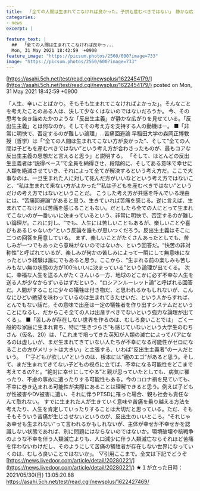 ```yaml
---
title:  「全ての人間は生まれてこなければ良かった。子供も産むべきではない」　静かな広がりを見せる反出生主義とは？★９  
categories:
- news
excerpt: |
  
feature_text: |
  ##  「全ての人間は生まれてこなければ良かっ...
  Mon, 31 May 2021 18:42:59  +0900
feature_image: "https://picsum.photos/2560/600?image=733"
image: "https://picsum.photos/2560/600?image=733"
---
```


[https://asahi.5ch.net/test/read.cgi/newsplus/1622454179/](https://asahi.5ch.net/test/read.cgi/newsplus/1622454179/)
posted on Mon, 31 May 2021 18:42:59  +0900

<!--more-->

「人生、辛いことばかり。そもそも生まれてこなければよかった」。そんなことを考えたことのある人は、決して少なくはないのではないだろうか。 今、その思考を突き詰めたかのような「反出生主義」が静かな広がりを見せている。「反出生主義」とは何なのか。そしてその考え方を支持する人の動機はー。 ■「非常に明快で、否定するのが難しい論理」…苦痛回避論 早稲田大学の森岡正博教授（哲学）は「“全ての人間は生まれてこない方が良かった”、そして“全ての人間は子どもを産むべきではない”という考え方が合わさったものが、最もコアな反出生主義の思想だと言えると思う」と説明する。 「そして、ほとんどの反出生主義者は“説得ベース”で全員を納得させ、段階的に、そしてある意味で幸せに人類を絶滅させていき、それによって全てが解決するという考え方だ。ここで大事なのは、一旦生まれた人に対して死んだ方がいいなどという考え方ではないこと、“私は生まれて来ない方がよかった”“私は子どもを産むべきではない”というだけの考え方ではないということだ。 こうした考え方が共感を呼んでいる理由には、“苦痛回避論”があると思う。生きていれば苦痛を感じる。逆に言えば、生まれてこなければ苦痛を感じることもない。だとしたら全ての人にとって生まれてこないのが一番いいに決まっているという、非常に明快で、否定するのが難しい論理だ。これに対し、“でも、人生には苦しいこともあるが、楽しいことや喜びもあるじゃないか”という反論を誰もが思いつくだろう。反出生主義はそこに二つの回答を用意している。 まず、楽しいことがたくさんあったとしても、苦しみが一つでもあったら意味がないのではないか、という回答だ。“快苦の非対称性”と呼ばれているが、楽しみが何かの苦しみによって一瞬にして無意味になったという経験は誰にでもあると思う。ここから、“生まれる前の楽しみも苦しみもない無の状態の方が100％いいに決まっている”という論理が出てくる。 次に、幸福な人生を送る人がたくさんいる一方、地球のどこかに必ず不幸な人生を送る人が少なからずいるはずだという、“ロシアンルーレット論”と呼ばれる回答だ。人間がすることに少々の犠牲は付き物だ、と思われるかもしれないが、こんなにひどい絶望を味わっているのは生まれてきたせいだ、という人からすれば、とんでもない話だ。その意味で出産は一定の犠牲者を作り出すシステムだということになるし、だからこそ全ての人は出産すべきでないという強力な論理が出てくる」。 ■「苦しみが存在しない世界を作るのは、むしろ良いことでは」 ごく一般的な家庭に生まれ育ち、特に“生きづらさ”も感じていないという大学生のむちさん（仮名、20）は、「これまで培ってきた英知が人類の滅亡によってパアになるのは虚しいが、まだ生まれてきていない人たちが不幸になる可能性がゼロになることの方がメリットは大きい」と主張する、いわば“反出生主義者”の一人だという。 「“子どもが欲しい”というのは、根本には“親のエゴ”があると思う。そして、まだ生まれてきてない子どもの視点に立てば、不幸になる可能性をどこまで考えてるの?と。“絶対に幸せにしてやる”と親が思っていたとしても、病気に罹ったり、不慮の事故に遭ったりする可能性もある。今のコロナ禍を見ていても、不幸に巻き込まれる可能性が実際にあることは理解できると思う。例えば子どもが性被害やDV被害に遭い、それに伴うPTSDに罹った場合、親も社会も責任なんて取れない。 すでに生まれた人が生きていく意味や苦痛を乗り越える方法を考えたり、人生を肯定していったりすることは大切だと思っている。ただ、そもそもそういう苦痛が生じさせないというのが、反出生のいいところ。“それじゃあ幸せも生まれない”って言われるかもしれないが、主体が幸せか不幸せかを認識しない状態であれば、別に問題にはならないのではないか。環境破壊や核戦争のような不幸を伴う人類滅亡よりも、人口減少に伴う人類滅亡ならそれほど苦痛を伴わないわけだし、そのようにして苦痛の犠牲者が存在しない世界になっていくのは、むしろ良いことではないか」。 ▽引用ここまで。全文は下記でどうぞ [https://news.livedoor.com/article/detail/20280221/](https://news.livedoor.com/article/detail/20280221/) ★１が立った日時：2021/05/30(日) 13:05:20.88 https://asahi.5ch.net/test/read.cgi/newsplus/1622427469/
